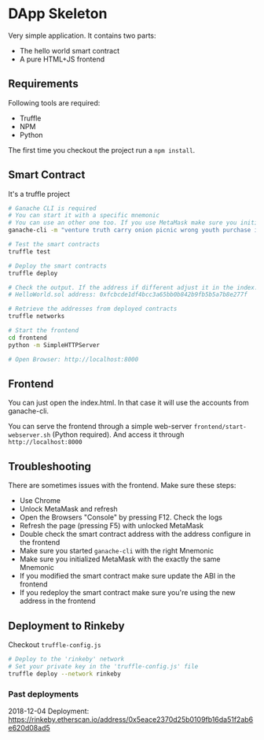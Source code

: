# DApp Skeleton

Very simple application. It contains two parts:

- The hello world smart contract
- A pure HTML+JS frontend

## Requirements

Following tools are required:

- Truffle
- NPM
- Python

The first time you checkout the project run a `npm install`.

## Smart Contract

It's a truffle project

```bash
# Ganache CLI is required
# You can start it with a specific mnemonic
# You can use an other one too. If you use MetaMask make sure you initialize MM with the same Mnemonic
ganache-cli -m "venture truth carry onion picnic wrong youth purchase injury cloud security danger"

# Test the smart contracts
truffle test

# Deploy the smart contracts
truffle deploy

# Check the output. If the address if different adjust it in the index.html
# HelloWorld.sol address: 0xfcbcde1df4bcc3a65bb0b842b9fb5b5a7b8e277f

# Retrieve the addresses from deployed contracts
truffle networks

# Start the frontend
cd frontend
python -m SimpleHTTPServer

# Open Browser: http://localhost:8000
```

## Frontend

You can just open the index.html. In that case it will use the accounts from ganache-cli.

You can serve the frontend through a simple web-server `frontend/start-webserver.sh` (Python required). And access it through `http://localhost:8000`

## Troubleshooting

There are sometimes issues with the frontend. Make sure these steps:

- Use Chrome
- Unlock MetaMask and refresh
- Open the Browsers "Console" by pressing F12. Check the logs
- Refresh the page (pressing F5) with unlocked MetaMask
- Double check the smart contract address with the address configure in the frontend
- Make sure you started `ganache-cli` with the right Mnemonic
- Make sure you initialized MetaMask with the exactly the same Mnemonic
- If you modified the smart contract make sure update the ABI in the frontend
- If you redeploy the smart contract make sure you're using the new address in the frontend

## Deployment to Rinkeby

Checkout `truffle-config.js`

```bash
# Deploy to the 'rinkeby' network
# Set your private key in the 'truffle-config.js' file
truffle deploy --network rinkeby
```

### Past deployments

2018-12-04 Deployment: https://rinkeby.etherscan.io/address/0x5eace2370d25b0109fb16da51f2ab6e620d08ad5
